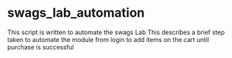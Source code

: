 # swags_lab_automation
This script is written to automate the swags Lab 
This describes a brief step taken to automate the module from login to add items on the cart until purchase is successful
